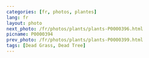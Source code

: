 ```yaml
---
categories: [fr, photos, plantes]
lang: fr
layout: photo
next_photo: /fr/photos/plants/plants-P0000396.html
picname: P0000394
prev_photo: /fr/photos/plants/plants-P0000399.html
tags: [Dead Grass, Dead Tree]
---
```

